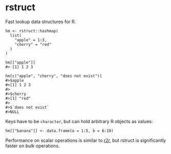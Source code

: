 # rstruct

Fast lookup data structures for R.

```
hm <- rstruct::hashmap(
  list(
    "apple" = 1:3,
    "cherry" = "red"
  )
)

hm[["apple"]]
#> [1] 1 2 3

hm[c("apple", "cherry", "does not exist")]
#>$apple
#>[1] 1 2 3
#>
#>$cherry
#>[1] "red"
#>
#>$`does not exist`
#>NULL
```

Keys have to be `character`, but can hold arbitrary R objects as values:

```
hm[["banana"]] <- data.frame(a = 1:5, b = 6:10)
```

Performance on scalar operations is similar to [r2r](https://github.com/vgherard/r2r), but rstruct is significantly faster on bulk operations.
